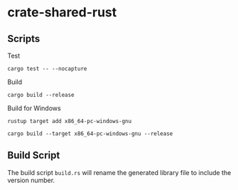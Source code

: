 # crate-shared-rust

## Scripts

Test

```shell
cargo test -- --nocapture
```

Build

```shell
cargo build --release
```

Build for Windows

```shell
rustup target add x86_64-pc-windows-gnu
```

```shell
cargo build --target x86_64-pc-windows-gnu --release
```

## Build Script

The build script `build.rs` will rename the generated library file to include the version number.